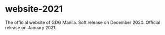 # website-2021
The official website of GDG Manila.
Soft release on December 2020.
Official release on January 2021.
